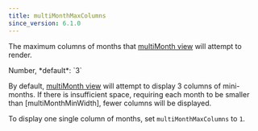 ```yaml
---
title: multiMonthMaxColumns
since_version: 6.1.0
---
```


The maximum columns of months that [multiMonth view](multimonth-view) will attempt to render.

<div class='spec' markdown='1'>
Number, *default*: `3`
</div>

By default, [multiMonth view](multimonth-view) will attempt to display 3 columns of mini-months. If there is insufficient space, requiring each month to be smaller than [multiMonthMinWidth], fewer columns will be displayed.

To display one single column of months, set `multiMonthMaxColumns` to `1`.
